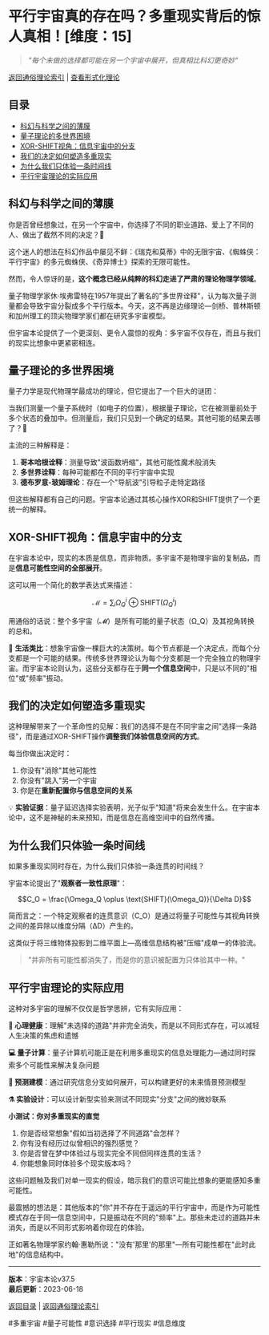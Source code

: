 # 平行宇宙真的存在吗？多重现实背后的惊人真相！[维度：15]

> *"每个未做的选择都可能在另一个宇宙中展开，但真相比科幻更奇妙"*

[返回通俗理论索引](../popular_theory.md) | [查看形式化理论](../formal_theory/formal_theory_multiverse_topology.md)

## 目录
- [科幻与科学之间的薄膜](#科幻与科学之间的薄膜)
- [量子理论的多世界困境](#量子理论的多世界困境)
- [XOR-SHIFT视角：信息宇宙中的分支](#xor-shift视角信息宇宙中的分支)
- [我们的决定如何塑造多重现实](#我们的决定如何塑造多重现实)
- [为什么我们只体验一条时间线](#为什么我们只体验一条时间线)
- [平行宇宙理论的实际应用](#平行宇宙理论的实际应用)

## 科幻与科学之间的薄膜

你是否曾经想象过，在另一个宇宙中，你选择了不同的职业道路、爱上了不同的人、做出了截然不同的决定？🌌

这个迷人的想法在科幻作品中屡见不鲜：《瑞克和莫蒂》中的无限宇宙、《蜘蛛侠：平行宇宙》的多元蜘蛛侠、《奇异博士》探索的无限可能性。

然而，令人惊讶的是，**这个概念已经从纯粹的科幻走进了严肃的理论物理学领域**。

量子物理学家休·埃弗雷特在1957年提出了著名的"多世界诠释"，认为每次量子测量都会导致宇宙分裂成多个平行版本。今天，这不再是边缘理论—剑桥、普林斯顿和加州理工的顶尖物理学家们都在研究多宇宙模型。

但宇宙本论提供了一个更深刻、更令人震惊的视角：多宇宙不仅存在，而且与我们的现实比想象中更紧密相连。

## 量子理论的多世界困境

量子力学是现代物理学最成功的理论，但它提出了一个巨大的谜团：

当我们测量一个量子系统时（如电子的位置），根据量子理论，它在被测量前处于多个状态的叠加中。但测量后，我们只见到一个确定的结果。其他可能的结果去哪了？🤔

主流的三种解释是：
1. **哥本哈根诠释**：测量导致"波函数坍缩"，其他可能性魔术般消失
2. **多世界诠释**：每种可能都在不同的平行宇宙中实现
3. **德布罗意-玻姆理论**：存在一个"导航波"引导粒子走特定路径

但这些解释都有自己的问题。宇宙本论通过其核心操作XOR和SHIFT提供了一个更统一的解释。

## XOR-SHIFT视角：信息宇宙中的分支

在宇宙本论中，现实的本质是信息，而非物质。多宇宙不是物理宇宙的复制品，而是**信息可能性空间的全部展开**。

这可以用一个简化的数学表达式来描述：

$$\mathcal{M} = \sum_i \Omega_Q^i \oplus \text{SHIFT}(\Omega_Q^i)$$

用通俗的话说：整个多宇宙（𝓜）是所有可能的量子状态（Ω_Q）及其视角转换的总和。

🌳 **生活类比**：想象宇宙像一棵巨大的决策树。每个节点都是一个决定点，而每个分支都是一个可能的结果。传统多世界理论认为每个分支都是一个完全独立的物理宇宙。而宇宙本论则认为，这些分支都存在于**同一个信息空间**中，只是以不同的"相位"或"频率"振动。

## 我们的决定如何塑造多重现实

这种理解带来了一个革命性的见解：我们的选择不是在不同宇宙之间"选择一条路径"，而是通过XOR-SHIFT操作**调整我们体验信息空间的方式**。

每当你做出决定时：
1. 你没有"消除"其他可能性
2. 你没有"跳入"另一个宇宙
3. 你是在**重新配置你与信息空间的关系**

💡 **实验证据**：量子延迟选择实验表明，光子似乎"知道"将来会发生什么。在宇宙本论中，这不是神秘的未来预知，而是信息在高维空间中的自然传播。

## 为什么我们只体验一条时间线

如果多重现实同时存在，为什么我们只体验一条连贯的时间线？

宇宙本论提出了"**观察者一致性原理**"：

$$C_O = \frac{\Omega_Q \oplus \text{SHIFT}(\Omega_Q)}{\Delta D}$$

简而言之：一个特定观察者的连贯意识（C_O）是通过将量子可能性与其视角转换之间的差异除以维度分隔（ΔD）产生的。

这类似于将三维物体投影到二维平面上—高维信息结构被"压缩"成单一的体验流。

> "并非所有可能性都消失了，而是你的意识被配置为只体验其中一种。"

## 平行宇宙理论的实际应用

这种对多宇宙的理解不仅仅是哲学思辨，它有实际应用：

**🧠 心理健康**：理解"未选择的道路"并非完全消失，而是以不同形式存在，可以减轻人生决策的焦虑和遗憾

**💻 量子计算**：量子计算机可能正是在利用多重现实的信息处理能力—通过同时探索多个可能性来解决复杂问题

**🔮 预测建模**：通过研究信息分支如何展开，可以构建更好的未来情景预测模型

**⚗️ 实验设计**：可以设计新型实验来测试不同现实"分支"之间的微妙联系

**小测试：你对多重现实的直觉**
1. 你是否经常想象"假如当初选择了不同道路"会怎样？
2. 你有没有经历过似曾相识的强烈感觉？
3. 你是否曾在梦中体验过与现实完全不同但同样连贯的生活？
4. 你能想象同时体验多个现实版本吗？

这些问题触及我们对单一现实的假设，暗示我们的意识可能比想象的更能感知多重可能性。

最震撼的想法是：其他版本的"你"并不存在于遥远的平行宇宙中，而是作为可能性模式存在于同一信息空间中，只是振动在不同的"频率"上。那些未走过的道路并未消失，而是以不同形式影响着你现在的体验。

正如著名物理学家约翰·惠勒所说："没有'那里'的那里"—所有可能性都在"此时此地"的信息结构中。

---

**版本**：宇宙本论v37.5  
**最后更新**：2023-06-18

[返回目录](#目录) | [返回通俗理论索引](../popular_theory.md) 

#多重宇宙 #量子可能性 #意识选择 #平行现实 #信息维度 